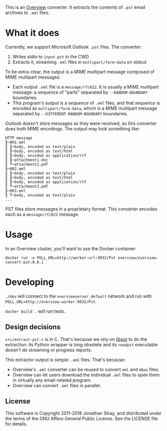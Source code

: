 This is an [Overview](https://github.com/overview/overview-server) converter.
It extracts the contents of `.pst` email archives to `.eml` files.

What it does
============

Currently, we support Microsoft Outlook `.pst` files. The converter:

1. Writes stdin to `input.pst` in the CWD
2. Extracts it, streaming `.eml` files in `multipart/form-data` on stdout

To be extra-clear, the output is a MIME multipart message composed of MIME
multipart messages:

* Each output `.eml` file is a `message/rfc822`. It is usually a MIME multipart
  message: a sequence of "parts" separated by `--RANDOM-BOUNDARY` boundaries.
* This program's output is a _sequence_ of `.eml` files, and that _sequence_
  is encoded as `multipart/form-data`, which is a MIME multipart message
  separated by `--DIFFERENT-RANDOM-BOUNDARY` boundaries.
  
Outlook doesn't store messages as they were received, so this converter does
both MIME encodings. The output may look something like:

```
HTTP message
╟─001.eml
║ ╟─body, encoded as text/plain
║ ╟─body, encoded as text/html
║ ╟─body, encoded as application/rtf
║ ╟─attachment1.doc
║ ╙─attachment2.pdf
╟─002.eml
║ ╟─body, encoded as text/plain
║ ╟─body, encoded as text/html
║ ╟─body, encoded as application/rtf
║ ╙─attachment3.pdf
╟─003.eml
║ ╙─body, encoded as text/plain
...
```

PST files store messages in a proprietary format. This converter encodes each as
a `message/rfc822` message.

Usage
=====

In an Overview cluster, you'll want to use the Docker container:

`docker run -e POLL_URL=http://worker-url:9032/Pst overview/overview-convert-pst:0.0.1`

Developing
==========

`./dev` will connect to the `overviewserver_default` network and run with
`POLL_URL=http://overview-worker:9032/Pst`.

`docker build .` will run tests.

Design decisions
----------------

`src/extract-pst.c` is in C. That's because we rely on
[libpst](http://www.five-ten-sg.com/libpst/) to do the extraction: its Python
wrapper is long obsolete and its `readpst` executable doesn't do streaming or
progress reports.

This extractor output is simple: `.eml` files. That's because:

* Overview's `.eml` converter can be reused to convert `eml` and `mbox` files.
* Overview can let users download the individual `.eml` files to open them in
  virtually any email-related program.
* Overview can convert `.eml` files in parallel.

License
-------

This software is Copyright 2011-2018 Jonathan Stray, and distributed under the
terms of the GNU Affero General Public License. See the LICENSE file for details.
